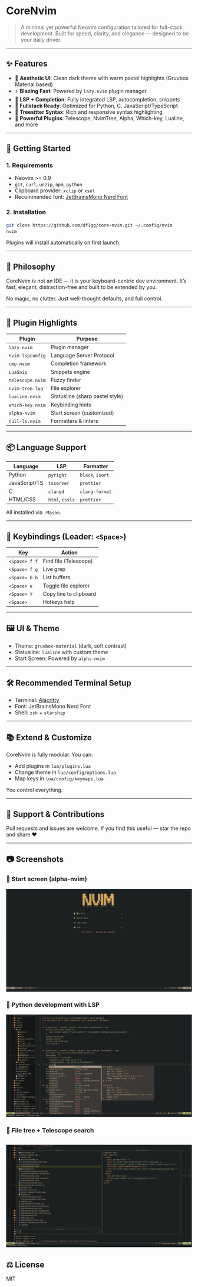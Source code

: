 # CoreNvim

> A minimal yet powerful Neovim configuration tailored for full-stack development.
> Built for speed, clarity, and elegance — designed to be your daily driver.

---

## ✨ Features

- 🎨 **Aesthetic UI**: Clean dark theme with warm pastel highlights (Gruvbox Material based)
- ⚡ **Blazing Fast**: Powered by `lazy.nvim` plugin manager
- 🧠 **LSP + Completion**: Fully integrated LSP, autocompletion, snippets
- 🧱 **Fullstack Ready**: Optimized for Python, C, JavaScript/TypeScript
- 🌲 **Treesitter Syntax**: Rich and responsive syntax highlighting
- 🧰 **Powerful Plugins**: Telescope, NvimTree, Alpha, Which-key, Lualine, and more

---

## 🚀 Getting Started

### 1. Requirements

- Neovim >= 0.9
- `git`, `curl`, `unzip`, `npm`, `python`
- Clipboard provider: `xclip` or `xsel`
- Recommended font: [JetBrainsMono Nerd Font](https://www.nerdfonts.com/font-downloads)

### 2. Installation

```bash
git clone https://github.com/df1gg/core-nvim.git ~/.config/nvim
nvim
```

Plugins will install automatically on first launch.

---

## 🧠 Philosophy

CoreNvim is not an IDE — it is your keyboard-centric dev environment.
It’s fast, elegant, distraction-free and built to be extended by you.

No magic, no clutter. Just well-thought defaults, and full control.

---

## 🧩 Plugin Highlights

| Plugin           | Purpose                         |
| ---------------- | ------------------------------- |
| `lazy.nvim`      | Plugin manager                  |
| `nvim-lspconfig` | Language Server Protocol        |
| `cmp.nvim`       | Completion framework            |
| `LuaSnip`        | Snippets engine                 |
| `telescope.nvim` | Fuzzy finder                    |
| `nvim-tree.lua`  | File explorer                   |
| `lualine.nvim`   | Statusline (sharp pastel style) |
| `which-key.nvim` | Keybinding hints                |
| `alpha-nvim`     | Start screen (customized)       |
| `null-ls.nvim`   | Formatters & linters            |

---

## 📦 Language Support

| Language      | LSP             | Formatter        |
| ------------- | --------------- | ---------------- |
| Python        | `pyright`       | `black`, `isort` |
| JavaScript/TS | `tsserver`      | `prettier`       |
| C             | `clangd`        | `clang-format`   |
| HTML/CSS      | `html`, `cssls` | `prettier`       |

All installed via `:Mason`.

---

## 🧭 Keybindings (Leader: `<Space>`)

| Key           | Action                 |
| ------------- | ---------------------- |
| `<Space> f f` | Find file (Telescope)  |
| `<Space> f g` | Live grep              |
| `<Space> b b` | List buffers           |
| `<Space> e`   | Toggle file explorer   |
| `<Space> Y`   | Copy line to clipboard |
| `<Space>`     | Hotkeys help           |

---

## 🖼 UI & Theme

- Theme: `gruvbox-material` (dark, soft contrast)
- Statusline: `lualine` with custom theme
- Start Screen: Powered by `alpha-nvim`

---

## 🛠 Recommended Terminal Setup

- Terminal: [Alacritty](https://github.com/alacritty/alacritty)
- Font: JetBrainsMono Nerd Font
- Shell: `zsh` + `starship`

---

## 📚 Extend & Customize

CoreNvim is fully modular. You can:

- Add plugins in `lua/plugins.lua`
- Change theme in `lua/config/options.lua`
- Map keys in `lua/config/keymaps.lua`

You control everything.

---

## 💬 Support & Contributions

Pull requests and issues are welcome.
If you find this useful — star the repo and share ❤️

---

## 📷 Screenshots

### 🏁 Start screen (alpha-nvim)

![](screenshots/dashboard.jpg)

### 🧠 Python development with LSP

![](screenshots/coding.jpg)

### 🌲 File tree + Telescope search

## ![](screenshots/telescope.jpg)

## ⚖️ License

MIT
